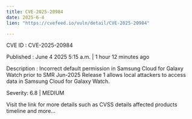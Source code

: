 ```yaml
---
title: CVE-2025-20984
date: 2025-6-4
lien: "https://cvefeed.io/vuln/detail/CVE-2025-20984"

---
```


CVE ID : CVE-2025-20984

Published :  June 4
2025
5:15 a.m. | 1 hour
12 minutes ago

Description : Incorrect default permission in Samsung Cloud for Galaxy Watch prior to SMR Jun-2025 Release 1 allows local attackers to access data in Samsung Cloud for Galaxy Watch.

Severity: 6.8 | MEDIUM

Visit the link for more details
such as CVSS details
affected products
timeline
and more...
